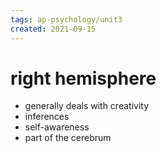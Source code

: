 ```yaml
---
tags: ap-psychology/unit3 
created: 2021-09-15
---
```


# right hemisphere

- generally deals with creativity
- inferences
- self-awareness
- part of the cerebrum 
